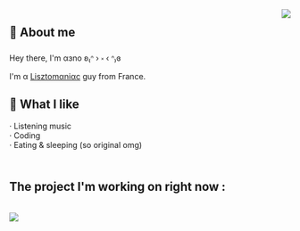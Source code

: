 <img align="right" src="https://lanyard-profile-readme.vercel.app/api/916799876677926982?bg=18191c"/>

<h2 align="left">
    🌱 About me
</h2>

<p align="left">
    Hey there, I'm αɜno ʚ₍ᐢ › ༝ ‹ ᐢ₎ɞ<br>
    I'm α <a href="https://github.com/aenoo/aenoo/blob/main/def.md">Lisztomαniαc</a> guy from France.<br>
</p>

<h2 align="left">
    🧸 What I like
</h2>

<p align="left">
    · Listening music<br>
    · Coding<br>
    · Eating & sleeping (so original omg)
</p>

<h2>
    <br>The project I'm working on right now :
</h2>

<br><a href="https://github.com/aenoo/Discordicons"><img align="left" src="https://github-readme-stats.vercel.app/api/pin/?username=aenoo&repo=Discordicons&title_color=fff&text_color=b9bbbe&icon_color=b9bbbe&border_color=18191c&bg_color=18191c&border_radius=10px"/></a>
